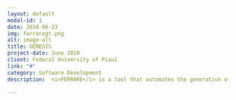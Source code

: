 ```yaml
---
layout: default
modal-id: 1
date: 2010-06-23
img: ferraregt.png
alt: image-alt
title: GENESIS
project-date: June 2010
client: Federal University of Piauí
link: "#"
category: Software Development
description:  <i>FERRARE</i> is a tool that automates the generation of stress and performance test cases from functional test cases. In this sense, the <b>GENESIS</b> module extends the tool with the ability of replication of existing data in the database to support the execution of the generated stress and performance tests. <i>FERRARE</i> was then renamed <b>FERRARE GT</b>. FERRARE GT is available at <a href="https://github.com/alcemirsantos/ferraregt">GitHub</a>

---
```

